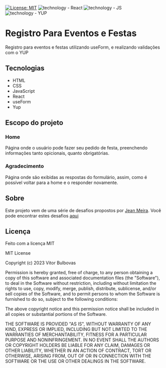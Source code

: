 [![License: MIT](https://img.shields.io/badge/License-MIT-yellow.svg)](https://opensource.org/licenses/MIT) ![technology - React](https://img.shields.io/badge/React-orange) ![technology - JS](https://img.shields.io/badge/JavaScript-yellow) ![technology - YUP](https://img.shields.io/badge/YUP-green)

# Registro Para Eventos e Festas

Registro para eventos e festas utilizando useForm, e realizando validações com o YUP

## Tecnologias

- HTML
- CSS
- JavaScript
- React
- useForm
- Yup

## Escopo do projeto

### Home

Página onde o usuário pode fazer seu pedido de festa, preenchendo informações tanto opicionais, quanto obrigatórias.

### Agradecimento

Página onde são exibidas as respostas do formulário, assim, como é possível voltar para a home e o responder novamente.

## Sobre

Este projeto vem de uma série de desafios propostos por [Jean Meira](https://github.com/JCDMeira).
Você pode encontrar estes desafios [aqui](https://github.com/JCDMeira/challenge-roadmap-index)

## Licença

Feito com a licença MIT

MIT License

Copyright (c) 2023 Vitor Bulbovas

Permission is hereby granted, free of charge, to any person obtaining a copy
of this software and associated documentation files (the "Software"), to deal
in the Software without restriction, including without limitation the rights
to use, copy, modify, merge, publish, distribute, sublicense, and/or sell
copies of the Software, and to permit persons to whom the Software is
furnished to do so, subject to the following conditions:

The above copyright notice and this permission notice shall be included in all
copies or substantial portions of the Software.

THE SOFTWARE IS PROVIDED "AS IS", WITHOUT WARRANTY OF ANY KIND, EXPRESS OR
IMPLIED, INCLUDING BUT NOT LIMITED TO THE WARRANTIES OF MERCHANTABILITY,
FITNESS FOR A PARTICULAR PURPOSE AND NONINFRINGEMENT. IN NO EVENT SHALL THE
AUTHORS OR COPYRIGHT HOLDERS BE LIABLE FOR ANY CLAIM, DAMAGES OR OTHER
LIABILITY, WHETHER IN AN ACTION OF CONTRACT, TORT OR OTHERWISE, ARISING FROM,
OUT OF OR IN CONNECTION WITH THE SOFTWARE OR THE USE OR OTHER DEALINGS IN THE
SOFTWARE.
